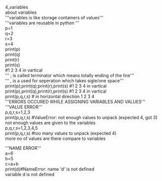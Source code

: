 4_variables<br>
about variables<br>
'''variables is like storage containers of values'''<br>
'''variables are reusable in python '''<br>
p=1<br>
q=2<br>
r=3<br>
s=4<br>
print(p)<br>
print(q)<br>
print(r)<br>
print(s)<br>
#1 2 3 4 in vartical<br>
''' ; is called terminator which means totally ending of the line'''<br>
''' , is a used for seperation which takes sigle/one space'''<br> 
print(p);print(q);print(r);print(s) #1 2 3 4 in vartical<br>
print(p),print(q),print(r),print(s) #1 2 3 4 in vartical<br>
print(p,q,r,s)  # in horizontal direction 1 2 3 4 <br>
'''ERRORS OCCURED WHILE ASSIGNING VARIABLES AND VALUES'''<br>
'''VALUE ERROR'''<br>
p,q,r,s=1,2,3<br>
print(p,q,r,s)   #ValueError: not enough values to unpack (expected 4, got 3) <br>
not enough values are given to the variables<br>
p,q,r,s=1,2,3,4,5<br>
print(p,q,r,s) #too many values to unpack (expected 4)<br>
more no of values are there compare to variables<br>

 '''NAME ERROR'''<br>
a=6<br>
b=5<br>
c=a+b<br>
print(d)#NameError: name 'd' is not defined<br>
variable d is not defined<br>
